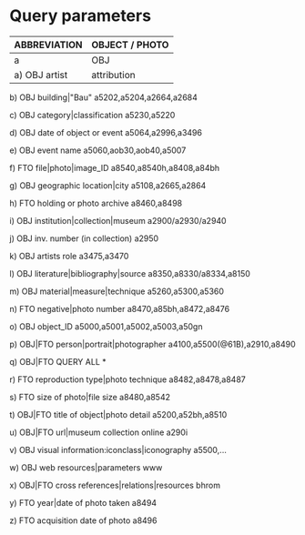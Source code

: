 # Query parameters
|  ABBREVIATION | OBJECT / PHOTO |
| ------------- | ------------- |
| a | OBJ | artist
a)  OBJ artist|attribution|artist_ID	a3100,a309a

b)  OBJ	building|"Bau"	a5202,a5204,a2664,a2684

c)	OBJ	category|classification	a5230,a5220

d)	OBJ	date of object or event	a5064,a2996,a3496

e)	OBJ	event name	a5060,aob30,aob40,a5007

f)	FTO	file|photo|image_ID	a8540,a8540h,a8408,a84bh

g)	OBJ	geographic location|city	a5108,a2665,a2864

h)	FTO	holding or photo archive	a8460,a8498

i)	OBJ	institution|collection|museum	a2900/a2930/a2940

j)	OBJ	inv. number (in collection)	a2950

k)	OBJ	artists role	a3475,a3470

l)	OBJ	literature|bibliography|source	a8350,a8330/a8334,a8150

m)	OBJ	material|measure|technique	a5260,a5300,a5360

n)	FTO	negative|photo number	a8470,a85bh,a8472,a8476

o)	OBJ	object_ID	a5000,a5001,a5002,a5003,a50gn

p)	OBJ|FTO	person|portrait|photographer	a4100,a5500(@61B),a2910,a8490

q)	OBJ|FTO	QUERY ALL	*

r)	FTO	reproduction type|photo technique	a8482,a8478,a8487

s)	FTO	size of photo|file size	a8480,a8542

t)	OBJ|FTO	title of object|photo detail	a5200,a52bh,a8510

u)	OBJ|FTO	url|museum collection online	a290i

v)	OBJ	visual information:iconclass|iconography	a5500,...

w)	OBJ	web resources|parameters	www

x)	OBJ|FTO	cross references|relations|resources	bhrom

y)	FTO	year|date of photo taken	a8494

z)	FTO	acquisition date of photo	a8496
